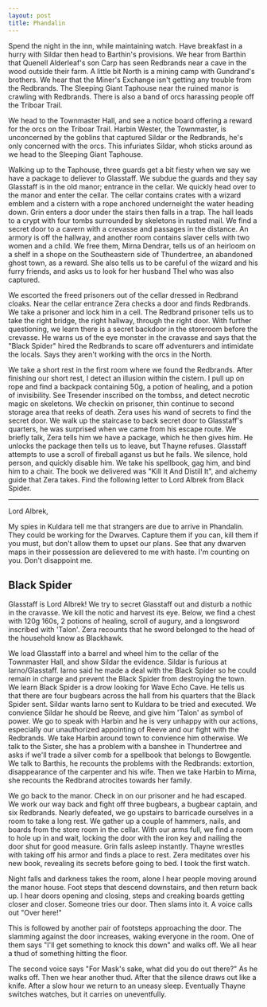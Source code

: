 ```yaml
---
layout: post
title: Phandalin
---
```

Spend the night in the inn, while maintaining watch. Have breakfast in a hurry with Sildar then head to Barthin's provisions. We hear from Barthin that Quenell Alderleaf's son Carp has seen Redbrands near a cave in the wood outside their farm. A little bit North is a mining camp with Gundrand's brothers. We hear that the Miner's Exchange isn't getting any trouble from the Redbrands.  The Sleeping Giant Taphouse near the ruined manor is crawling with Redbrands. There is also a band of orcs harassing people off the Triboar Trail.

We head to the Townmaster Hall, and see a notice board offering a reward for the orcs on the Triboar Trail. Harbin Wester, the Townmaster, is unconcerned by the goblins that captured Sildar or the Redbrands, he's only concerned with the orcs.  This infuriates Sildar, whoh sticks around as we head to the Sleeping Giant Taphouse.

Walking up to the Taphouse, three guards get a bit fiesty when we say we have a package to deliever to Glasstaff. We subdue the guards and they say Glasstaff is in the old manor; entrance in the cellar. We quickly head over to the manor and enter the cellar. The cellar contains crates with a wizard emblem and a cistern with a rope anchored underneight the water heading down. Grin enters a door under the stairs then falls in a trap. The hall leads to a crypt with four tombs surrounded by skeletons in rusted mail. We find a secret door to a cavern with a crevasse and passages in the distance. An armory is off the hallway, and another room contains slaver cells with two women and a child. We free them, Mirna Dendrar, tells us of an heirloom on a shelf in a shope on the Southeastern side of Thundertree, an abandoned ghost town, as a reward. She also tells us to be careful of the wizard and his furry friends, and asks us to look for her husband Thel who was also captured.

We escorted the freed prisoners out of the cellar dressed in Redbrand cloaks. Near the cellar entrance Zera checks a door and finds Redbrands. We take a prisoner and lock him in a cell. The Redbrand prisoner tells us to take the right bridge, the right hallway, through the right door. With further questioning, we learn there is a secret backdoor in the storeroom before the crevasse. He warns us of the eye monster in the cravasse and says that the "Black Spider" hired the Redbrands to scare off adventurers and intimidate the locals. Says they aren't working with the orcs in the North.

We take a short rest in the first room where we found the Redbrands. After finishing our short rest, I detect an illusion within the cistern. I pull up on rope and find a backpack containing 50g, a potion of healing, and a potion of invisibility. See Tresender inscribed on the tombss, and detect necrotic magic on skeletons. We checkin on prisoner, thin continue to second storage area that reeks of death. Zera uses his wand of secrets to find the secret door. We walk up the staircase to back secret door to Glasstaff's quarters, he was surprised when we came from his escape route. We briefly talk, Zera tells him we have a package, which he then gives him. He unlocks the package then tells us to leave, but Thayne refuses. Glasstaff attempts to use a scroll of fireball aganst us but he fails. We silence, hold person, and quickly disable him. We take his spellbook, gag him, and bind him to a chair. The book we delivered was "Kill It And Distill It", and alchemy guide that Zera takes. Find the following letter to Lord Albrek from Black Spider.

***
Lord Albrek,

My spies in Kuldara tell me that strangers are due to arrive in Phandalin. They could be working for the Dwarves. Capture them if you can, kill them if you must, but don't allow them to upset our plans. See that any dwarven maps in their possession are delievered to me with haste. I'm counting on you. Don't disappoint me.

Black Spider
---

Glasstaff is Lord Albrek! We try to secret Glasstaff out and disturb a nothic in the cravasse. We kill the notic and harvest its eye. Below, we find a chest with 120g 160s, 2 potions of healing, scroll of augury, and a longsword inscribed with 'Talon'. Zera recounts that he sword belonged to the head of the household know as Blackhawk.

We load Glasstaff into a barrel and wheel him to the cellar of the Townmaster Hall, and show Sildar the evidence. Sildar is furious at Iarno/Glasstaff. Iarno said he made a deal with the Black Spider so he could remain in charge and prevent the Black Spider from destroying the town. We learn Black Spider is a drow looking for Wave Echo Cave. He tells us that there are four bugbears across the hall from his quarters that the Black Spider sent. Sildar wants Iarno sent to Kuldara to be tried and executed. We convience Sildar he should be Reeve, and give him 'Talon' as symbol of power. We go to speak with Harbin and he is very unhappy with our actions, especially our unauthorized appointing of Reeve and our fight with the Redbrands. We take Harbin around town to convience him otherwise. We talk to the Sister, she has a problem with a banshee in Thundertree and asks if we'll trade a silver comb for a spellbook that belongs to Bowgentle. We talk to Barthis, he recounts the problems with the Redbrands: extortion, disappearance of the carpenter and his wife. Then we take Harbin to Mirna, she recounts the Redbrand atrocites towards her family.

We go back to the manor. Check in on our prisoner and he had escaped. We work our way back and fight off three bugbears, a bugbear captain, and six Redbrands. Nearly defeated, we go upstairs to barricade ourselves in a room to take a long rest. We gather up a couple of hammers, nails, and boards from the store room in the cellar. With our arms full, we find a room to hole up in and wait, locking the door with the iron key and nailing the door shut for good measure. Grin falls asleep instantly. Thayne wrestles with taking off his armor and finds a place to rest. Zera meditates over his new book, revealing its secrets before going to bed. I took the first watch.

Night falls and darkness takes the room, alone I hear people moving around the manor house. Foot steps that descend downstairs, and then return back up. I hear doors opening and closing, steps and creaking boards getting closer and closer. Someone tries our door. Then slams into it. A voice calls out "Over here!"

This is followed by another pair of footsteps approaching the door. The slamming against the door increases, waking everyone in the room. One of them says "I'll get something to knock this down" and walks off. We all hear a thud of something hitting the floor. 

The second voice says "For Mask's sake, what did you do out there?" As he walks off. Then we hear another thud. 
After that the silence draws out like a knife. After a slow hour we return to an uneasy sleep. Eventually Thayne switches watches, but it carries on uneventfully.
